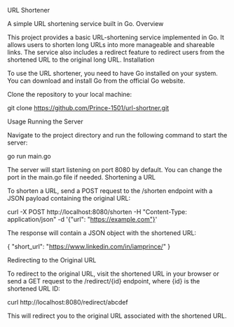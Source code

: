 URL Shortener

A simple URL shortening service built in Go.
Overview

This project provides a basic URL-shortening service implemented in Go. It allows users to shorten long URLs into more manageable and shareable links. The service also includes a redirect feature to redirect users from the shortened URL to the original long URL.
Installation

To use the URL shortener, you need to have Go installed on your system. You can download and install Go from the official Go website.

Clone the repository to your local machine:

git clone https://github.com/Prince-1501/url-shortner.git

Usage
Running the Server

Navigate to the project directory and run the following command to start the server:

go run main.go

The server will start listening on port 8080 by default. You can change the port in the main.go file if needed.
Shortening a URL

To shorten a URL, send a POST request to the /shorten endpoint with a JSON payload containing the original URL:

curl -X POST http://localhost:8080/shorten -H "Content-Type: application/json" -d '{"url": "https://example.com"}'

The response will contain a JSON object with the shortened URL:

{
    "short_url": "https://www.linkedin.com/in/iamprince/"
}

Redirecting to the Original URL

To redirect to the original URL, visit the shortened URL in your browser or send a GET request to the /redirect/{id} endpoint, where {id} is the shortened URL ID:

curl http://localhost:8080/redirect/abcdef

This will redirect you to the original URL associated with the shortened URL.
